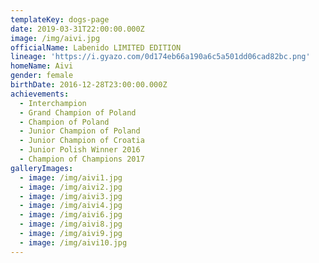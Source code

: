 ```yaml
---
templateKey: dogs-page
date: 2019-03-31T22:00:00.000Z
image: /img/aivi.jpg
officialName: Labenido LIMITED EDITION
lineage: 'https://i.gyazo.com/0d174eb66a190a6c5a501dd06cad82bc.png'
homeName: Aivi
gender: female
birthDate: 2016-12-28T23:00:00.000Z
achievements:
  - Interchampion
  - Grand Champion of Poland
  - Champion of Poland
  - Junior Champion of Poland
  - Junior Champion of Croatia
  - Junior Polish Winner 2016
  - Champion of Champions 2017
galleryImages:
  - image: /img/aivi1.jpg
  - image: /img/aivi2.jpg
  - image: /img/aivi3.jpg
  - image: /img/aivi4.jpg
  - image: /img/aivi6.jpg
  - image: /img/aivi8.jpg
  - image: /img/aivi9.jpg
  - image: /img/aivi10.jpg
---
```


